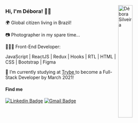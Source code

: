 <img src="https://github.com/deboracosilveira/deboracosilveira/blob/master/octocat-debs.png" width="30%"
  alt="Débora Silveira" align="right" />

<h3>Hi, I'm Débora! 🤘🏽</h3>
<p> 🌍 Global citizen living in Brazil!</p>
<p> 📷 Photographer in my spare time...</p>
<p> 👩🏽‍💻 Front-End Developer:</p>
<p> JavaScript | ReactJS | Redux | Hooks | RTL | HTML | CSS | Bootstrap | Figma</p>
<p> 🚀 I’m currently studying at <a
    href="https://www.betrybe.com/" 
    alt="Trybe"
  >Trybe
  </a>  to become a Full-Stack Developer by March 2021!</p>

<h4>Find me</h4>

  [![Linkedin Badge](https://img.shields.io/badge/-LinkedIn-blue?style=flat-square&logo=Linkedin&logoColor=white&link=https://www.linkedin.com/in/deboracosilveira/)](https://www.linkedin.com/in/deboracosilveira/)
  [![Gmail Badge](https://img.shields.io/badge/-Gmail-c14438?style=flat-square&logo=Gmail&logoColor=white&link=mailto:deboracosilveira@gmail.com)](mailto:deboracosilveira@gmail.com)
